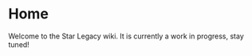 <!-- TITLE: Home -->
<!-- SUBTITLE: Wiki hub -->

# Home
Welcome to the Star Legacy wiki. It is currently a work in progress, stay tuned!